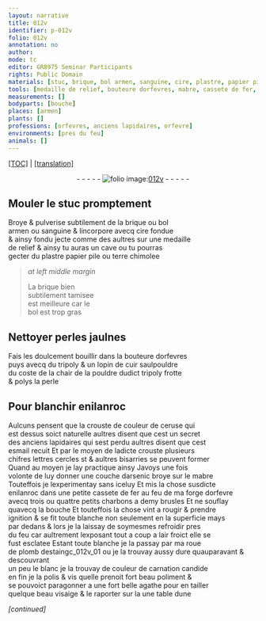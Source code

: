 ```yaml
---
layout: narrative
title: 012v
identifier: p-012v
folio: 012v
annotation: no
author:
mode: tc
editor: GR8975 Seminar Participants
rights: Public Domain
materials: [stuc, brique, bol armen, sanguine, cire, plastre, papier pile, terre chimolee, bol, perles jaulnes, tripoly, cuir, pouldre dudict tripoly, perle, enilanroc, ceruse, esmail recuit, arsenic, mabre, fer, charbons, plomb, destaing, agathe]
tools: [medaille de relief, bouteure dorfevres, mabre, cassete de fer, forge dorfevre, roue de plomb]
measurements: []
bodyparts: [bouche]
places: [armen]
plants: []
professions: [orfevres, anciens lapidaires, orfevre]
environments: [pres du feu]
animals: []
---
```


 <p><a href="{{ site.baseurl }}/diplomatic/">[TOC]</a> | <a href="{{ site.baseurl }}/texts/p-012v_tl/" target="_blank">[translation]</a></p><div class="folio" align="center">- - - - - <a href="http://gallica.bnf.fr/ark:/12148/btv1b10500001g/f30.image" target="_blank"><img src="https://cu-mkp.github.io/2017-workshop-edition/assets/photo-icon.png" alt="folio image: " style="display:inline-block; margin-bottom:-3px;"/>012v</a> - - - - - </div>  
  

## Mouler le <span class="m">stuc</span> promptem<span class="exp">en</span>t

 
Broye & pulverise subtilem<span class="exp">ent</span> de la <span class="m">brique</span> ou <span class="m">bol<br/> <span class="pl">armen</span></span> ou <span class="m">sanguine</span> & lincorpore avecq <span class="m">cire</span> fondue<br/> & ainsy fondu jecte co<span class="exp">mm</span>e des aultres sur une <span class="tl">medaille<br/> de relief</span> & ainsy tu auras un cave ou tu pourras<br/> gecter du <span class="m">plastre</span> <span class="m">papier pile</span> ou <span class="m">terre chimolee</span>
 
> *at left middle margin*
> 
> 
>   La <span class="m">brique</span> bien<br/> subtilem<span class="exp">ent</span> tamisee<br/> est meilleure car le<br/> <span class="m">bol</span> est trop gras
 
 
  

## Nettoyer <span class="m">perles jaulnes</span> 

 
Fais les doulcement bouillir dans la <span class="tl">bouteure d<span class="pro">orfevres</span></span><br/> puys avecq du <span class="m">tripoly</span> & un lopin de <span class="m">cuir</span> saulpouldre<br/> du coste de la chair de la <span class="m">pouldre dudict tripoly</span> frotte<br/> & polys la <span class="m">perle</span>
 
 
  

## Pour blanchir <span class="m">enilanroc</span>

 
Aulcuns pensent que la crouste de couleur de <span class="m">ceruse</span> qui<br/> est dessus soict naturelle aultres disent que cest un secret<br/> des <span class="pro">anciens lapidaires</span> qui sest perdu aultres disent que cest<br/> <span class="m">esmail recuit</span> Et par le moyen de ladicte crouste plusieurs<br/> chifres l<span class="exp">ett</span>res cercles <span class="del">st</span> & aultres bisarries se peuvent former<br/> Quand au moyen je lay practique ainsy Javoys une fois<br/> volonte de luy donner une couche d<span class="m">arsenic</span> broye sur le <span class="tl"><span class="m">mabre</span></span><br/> Touteffois je lexperimentay sans iceluy Et mis la chose susdicte<br/> <span class="m">enilanroc</span> dans une petite <span class="tl">cassete de <span class="m">fer</span></span> au feu de ma <span class="tl">forge d<span class="pro">orfevre</span></span><br/> avecq trois ou quattre petits <span class="m">charbons</span> a demy brusles Et ne souflay<br/> quavecq la <span class="bp">bouche</span> Et touteffois la chose vint a <span class="del">rougir &</span> prendre<br/> ignition & se fit toute blanche non seulem<span class="exp">ent</span> en la superficie mays<br/> par dedans & lors je la laissay de soymesmes refroidir <span class="env">pres<br/> du feu</span> car aultrem<span class="exp">ent</span> lexposant tout a coup a lair froict elle se<br/> fust esclatee Estant toute blanche je la passay par ma <span class="tl">roue<br/> <span class="add">de <span class="m">plomb</span></span></span> <span class="del"><span class="m">destaing</span></span>c_012v_01 ou je la trouvay aussy dure quauparava<span class="exp">n</span>t & descouvra<span class="exp">n</span>t<br/> un peu le blanc je la trouvay de couleur de carnation candide<br/> en fin je la polis & vis quelle prenoit fort beau poliment &<br/> se pouvoict paragonner a une fort belle <span class="m">agathe</span> pour en tailler<br/> quelque beau visaige & le raporter sur <span class="del">la</span> une table dune<br/> 
 
*[continued]*
 
 